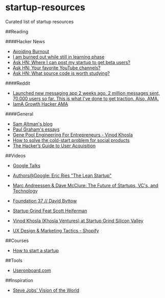 startup-resources
=================

Curated list of startup resources

##Reading

####Hacker News
- [Avoiding Burnout](https://news.ycombinator.com/item?id=5630445)
- [I am burned out while still in learning phase](https://news.ycombinator.com/item?id=7435601)
- [Ask HN: Where I can post my startup to get beta users?](https://news.ycombinator.com/item?id=7248460)
- [Ask HN: Your favorite YouTube channels?](https://news.ycombinator.com/item?id=7609584)
- [Ask HN: What source code is worth studying?](https://news.ycombinator.com/item?id=7602237)

####Reddit
- [Launched new messaging app 2 weeks ago. 2 million messages sent, 70,000 users so far. This is what I've done to get traction. Also, AMA.](http://www.reddit.com/r/Entrepreneur/comments/1saar6/launched_new_messaging_app_2_weeks_ago_2_million/)
- [IamA Growth Hacker AMA](http://www.reddit.com/r/startups/comments/1nx27j/iama_growth_hacker_ama/)

####General
- [Sam Altman's blog](http://blog.samaltman.com/)
- [Paul Graham's essays](http://www.paulgraham.com/articles.html)
- [Gene	Pool Engineering For	Entrepreneurs - Vinod Khosla](http://www.khoslaventures.com/wp-content/uploads/Gene_Pool_Engineering.pdf)
- [How to solve the cold-start problem for social products](http://andrewchen.co/2014/03/27/how-to-solve-the-cold-start-problem-for-social-products/)
- [The Hacker’s Guide to User Acquisition](http://www.austenallred.com/the-hackers-guide-to-user-acquisition/)

##Videos
- [Google Talks](https://www.youtube.com/user/AtGoogleTalks/videos)
- [Authors@Google: Eric Ries "The Lean Startup"](https://www.youtube.com/watch?v=fEvKo90qBns)

- [Marc Andreessen & Dave McClure: The Future of Startups, VC's, and Technology](https://www.youtube.com/watch?v=pLNQZegq7KA&app=desktop)
- [Foundation 37 // David Byttow](https://www.youtube.com/watch?feature=player_embedded&v=7PmBk7hgUqg)
- [Startup Grind Feat Scott Heiferman](https://www.youtube.com/watch?v=LQI7o3eNx_8&feature=youtu.be&t=25m33s)
- [Vinod Khosla (Khosla Ventures) at Startup Grind Silicon Valley](https://www.youtube.com/watch?v=U5J7bd7nzmw)
- [UX Design & Marketing Tactics - Shopify](https://www.youtube.com/watch?v=sBDOq5B4nTo)

##Courses
- [How to start a startup](https://startupclass.co/course/how-to-start-a-startup)

##Tools
- [Useronboard.com](https://www.useronboard.com/)

##Inspiration
- [Steve Jobs' Vision of the World](https://www.youtube.com/watch?feature=player_embedded&v=UvEiSa6_EPA)

